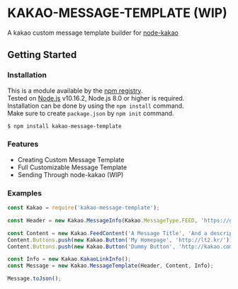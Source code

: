 # KAKAO-MESSAGE-TEMPLATE (WIP)
A kakao custom message template builder for [node-kakao](https://github.com/storycraft/node-kakao)

## Getting Started

### Installation
This is a module available by the [npm registry](https://npmjs.com).  
Tested on [Node.js](https://nodejs.org/en/) v10.16.2, Node.js 8.0 or higher is required.  
Installation can be done by using the ```npm install``` command.  
Make sure to create ```package.json``` by ```npm init``` command.  
```bash
$ npm install kakao-message-template
```

### Features
* Creating Custom Message Template
* Full Customizable Message Template
* Sending Through node-kakao (WIP)

### Examples
```js
const Kakao = require('kakao-message-template');

const Header = new Kakao.MessageInfo(Kakao.MessageType.FEED, 'https://google.com/', 'KAKAO-MESSAGE-TEMPLATE', 'http://lt2.kr/izone.png');

const Content = new Kakao.FeedContent('A Message Title', 'And a description', 'https://naver.com/');
Content.Buttons.push(new Kakao.Button('My Homepage', 'http://lt2.kr/'));
Content.Buttons.push(new Kakao.Button('Dummy Button', 'http://kakao.com/'));

const Info = new Kakao.KakaoLinkInfo();
const Message = new Kakao.MessageTemplate(Header, Content, Info);

Message.toJson();
```
